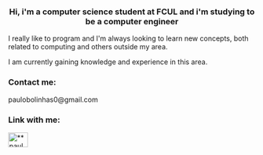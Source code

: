 <h3 align="center">Hi, i'm a computer science student at FCUL and i'm studying to be a computer engineer</h3>

I really like to program and I'm always looking to learn new concepts, both related to computing and others outside my area.

I am currently gaining knowledge and experience in this area.

<h3 align="left">Contact me:</h3> 
paulobolinhas0@gmail.com

<h3 align="left">Link with me:</h3>
<p align="left">
<a href="https://www.linkedin.com/in/paulo-bolinhas-b47307235/" target="blank"><img align="center" src="https://raw.githubusercontent.com/rahuldkjain/github-profile-readme-generator/master/src/images/icons/Social/linked-in-alt.svg" alt="**paulobolinhas0@gmail.com**" height="30" width="40" /></a>
</p>

<!--
**paulobolinhas/paulobolinhas** is a ✨ _special_ ✨ repository because its `README.md` (this file) appears on your GitHub profile.
-->
